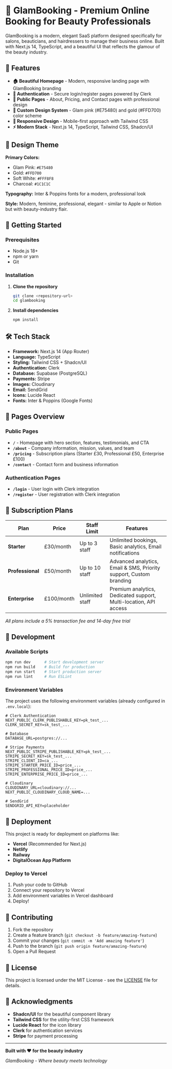 # 💎 GlamBooking - Premium Online Booking for Beauty Professionals

GlamBooking is a modern, elegant SaaS platform designed specifically for salons, beauticians, and hairdressers to manage their business online. Built with Next.js 14, TypeScript, and a beautiful UI that reflects the glamour of the beauty industry.

## 🌟 Features

- **🏠 Beautiful Homepage** - Modern, responsive landing page with GlamBooking branding
- **🔐 Authentication** - Secure login/register pages powered by Clerk
- **📄 Public Pages** - About, Pricing, and Contact pages with professional design
- **🎨 Custom Design System** - Glam pink (#E75480) and gold (#FFD700) color scheme
- **📱 Responsive Design** - Mobile-first approach with Tailwind CSS
- **⚡ Modern Stack** - Next.js 14, TypeScript, Tailwind CSS, Shadcn/UI

## 🎨 Design Theme

**Primary Colors:**
- Glam Pink: `#E75480`
- Gold: `#FFD700`
- Soft White: `#FFF8F8`
- Charcoal: `#1C1C1C`

**Typography:** Inter & Poppins fonts for a modern, professional look

**Style:** Modern, feminine, professional, elegant - similar to Apple or Notion but with beauty-industry flair.

## 🚀 Getting Started

### Prerequisites

- Node.js 18+ 
- npm or yarn
- Git

### Installation

1. **Clone the repository**
   ```bash
   git clone <repository-url>
   cd glambooking
   ```

2. **Install dependencies**
   ```bash
   npm install
   ```
## 🛠 Tech Stack

- **Framework:** Next.js 14 (App Router)
- **Language:** TypeScript
- **Styling:** Tailwind CSS + Shadcn/UI
- **Authentication:** Clerk
- **Database:** Supabase (PostgreSQL)
- **Payments:** Stripe
- **Images:** Cloudinary
- **Email:** SendGrid
- **Icons:** Lucide React
- **Fonts:** Inter & Poppins (Google Fonts)

## 📄 Pages Overview

### Public Pages
- **`/`** - Homepage with hero section, features, testimonials, and CTA
- **`/about`** - Company information, mission, values, and team
- **`/pricing`** - Subscription plans (Starter £30, Professional £50, Enterprise £100)
- **`/contact`** - Contact form and business information

### Authentication Pages
- **`/login`** - User login with Clerk integration
- **`/register`** - User registration with Clerk integration

## 🎯 Subscription Plans

| Plan | Price | Staff Limit | Features |
|------|-------|-------------|----------|
| **Starter** | £30/month | Up to 3 staff | Unlimited bookings, Basic analytics, Email notifications |
| **Professional** | £50/month | Up to 10 staff | Advanced analytics, Email & SMS, Priority support, Custom branding |
| **Enterprise** | £100/month | Unlimited staff | Premium analytics, Dedicated support, Multi-location, API access |

*All plans include a 5% transaction fee and 14-day free trial*

## 🔧 Development

### Available Scripts

```bash
npm run dev      # Start development server
npm run build    # Build for production
npm run start    # Start production server
npm run lint     # Run ESLint
```

### Environment Variables

The project uses the following environment variables (already configured in `.env.local`):

```env
# Clerk Authentication
NEXT_PUBLIC_CLERK_PUBLISHABLE_KEY=pk_test_...
CLERK_SECRET_KEY=sk_test_...

# Database
DATABASE_URL=postgres://...

# Stripe Payments
NEXT_PUBLIC_STRIPE_PUBLISHABLE_KEY=pk_test_...
STRIPE_SECRET_KEY=sk_test_...
STRIPE_CLIENT_ID=ca_...
STRIPE_STARTER_PRICE_ID=price_...
STRIPE_PROFESSIONAL_PRICE_ID=price_...
STRIPE_ENTERPRISE_PRICE_ID=price_...

# Cloudinary
CLOUDINARY_URL=cloudinary://...
NEXT_PUBLIC_CLOUDINARY_CLOUD_NAME=...

# SendGrid
SENDGRID_API_KEY=placeholder
```

## 🚀 Deployment

This project is ready for deployment on platforms like:

- **Vercel** (Recommended for Next.js)
- **Netlify**
- **Railway**
- **DigitalOcean App Platform**

### Deploy to Vercel

1. Push your code to GitHub
2. Connect your repository to Vercel
3. Add environment variables in Vercel dashboard
4. Deploy!

## 🤝 Contributing

1. Fork the repository
2. Create a feature branch (`git checkout -b feature/amazing-feature`)
3. Commit your changes (`git commit -m 'Add amazing feature'`)
4. Push to the branch (`git push origin feature/amazing-feature`)
5. Open a Pull Request

## 📝 License

This project is licensed under the MIT License - see the [LICENSE](LICENSE) file for details.

## 🙏 Acknowledgments

- **Shadcn/UI** for the beautiful component library
- **Tailwind CSS** for the utility-first CSS framework
- **Lucide React** for the icon library
- **Clerk** for authentication services
- **Stripe** for payment processing

---

**Built with ❤️ for the beauty industry**

*GlamBooking - Where beauty meets technology*
